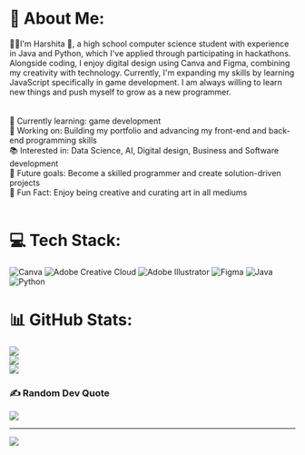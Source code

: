 # 💫 About Me:
👋🏼I'm Harshita 🌟, a high school computer science student with experience in Java and Python, which I've applied through participating in hackathons. Alongside coding, I enjoy digital design using Canva and Figma, combining my creativity with technology. Currently, I'm expanding my skills by learning JavaScript specifically in game development. I am always willing to learn new things and push myself to grow as a new programmer.  <br><br><br>🌱 Currently learning: game development <br>🔭 Working on: Building my portfolio and advancing my front-end and back-end programming skills<br>📚 Interested in: Data Science, AI, Digital design, Business and Software development<br>🚀 Future goals: Become a skilled programmer and create solution-driven projects<br>🐸 Fun Fact: Enjoy being creative and curating art in all mediums<br><br>


# 💻 Tech Stack:
![Canva](https://img.shields.io/badge/Canva-%2300C4CC.svg?style=for-the-badge&logo=Canva&logoColor=white) ![Adobe Creative Cloud](https://img.shields.io/badge/Adobe%20Creative%20Cloud-DA1F26.svg?style=for-the-badge&logo=Adobe%20Creative%20Cloud&logoColor=white) ![Adobe Illustrator](https://img.shields.io/badge/adobe%20illustrator-%23FF9A00.svg?style=for-the-badge&logo=adobe%20illustrator&logoColor=white) ![Figma](https://img.shields.io/badge/figma-%23F24E1E.svg?style=for-the-badge&logo=figma&logoColor=white) ![Java](https://img.shields.io/badge/java-%23ED8B00.svg?style=for-the-badge&logo=openjdk&logoColor=white) ![Python](https://img.shields.io/badge/python-3670A0?style=for-the-badge&logo=python&logoColor=ffdd54)
# 📊 GitHub Stats:
![](https://github-readme-stats.vercel.app/api?username=HarshitaJindia19&theme=radical&hide_border=false&include_all_commits=true&count_private=true)<br/>
![](https://github-readme-streak-stats.herokuapp.com/?user=HarshitaJindia19&theme=radical&hide_border=false)<br/>
![](https://github-readme-stats.vercel.app/api/top-langs/?username=HarshitaJindia19&theme=radical&hide_border=false&include_all_commits=true&count_private=true&layout=compact) 

### ✍️ Random Dev Quote
![](https://quotes-github-readme.vercel.app/api?type=horizontal&theme=radical)

---
[![](https://visitcount.itsvg.in/api?id=HarshitaJindia19&icon=0&color=5)](https://visitcount.itsvg.in)

<!-- Proudly created with GPRM ( https://gprm.itsvg.in ) -->

<!--
**HarshitaJindia19/harshitajindia19** is a ✨ _special_ ✨ repository because its `README.md` (this file) appears on your GitHub profile.

Here are some ideas to get you started:

- 🔭 I’m currently working on ...
- 🌱 I’m currently learning ...
- 👯 I’m looking to collaborate on ...
- 🤔 I’m looking for help with ...
- 💬 Ask me about ...
- 📫 How to reach me: ...
- 😄 Pronouns: ...
- ⚡ Fun fact: ...
-->
